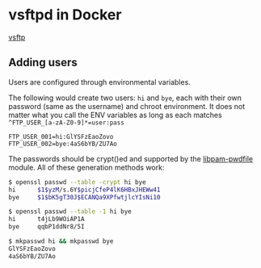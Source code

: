 # vsftpd in Docker

[vsftp](https://security.appspot.com/vsftpd.html)

## Adding users

Users are configured through environmental variables.

The following would create two users: `hi` and `bye`, each with their own password (same as the username) and chroot environment. It does not matter what you call the ENV variables as long as each matches `^FTP_USER_[a-zA-Z0-9]*=user:pass`

```
FTP_USER_001=hi:GlYSFzEaoZovo
FTP_USER_002=bye:4aS6bYB/ZU7Ao
```

The passwords should be crypt()ed and supported by the [libpam-pwdfile](https://github.com/tiwe-de/libpam-pwdfile) module. All of these generation methods work:

```bash
$ openssl passwd --table -crypt hi bye
hi      $1$yzM/s.6Y$picjCfeP4lK6HBxJHEWw41
bye     $1$bK5gT30J$ECANQa9XPfwtjlcYIsNi10

$ openssl passwd --table -1 hi bye
hi      t4jLb9WOiAP1A
bye     qqbP1ddNr8/5I

$ mkpasswd hi && mkpasswd bye
GlYSFzEaoZovo
4aS6bYB/ZU7Ao
```
